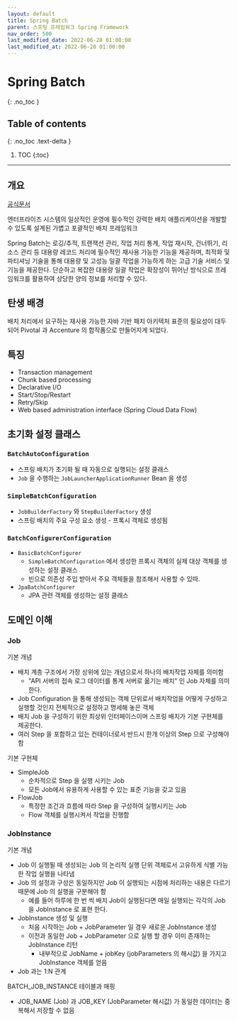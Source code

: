 ```yaml
---
layout: default
title: Spring Batch
parent: 스프링 프레임워크 Spring Framework
nav_order: 500
last_modified_date: 2022-06-28 01:00:00
last_modified_at: 2022-06-28 01:00:00
---
```


# Spring Batch
{: .no_toc }

## Table of contents
{: .no_toc .text-delta }

1. TOC
{:toc}

---

## 개요

[공식문서](https://spring.io/projects/spring-batch)

엔터프라이즈 시스템의 일상적인 운영에 필수적인 강력한 배치 애플리케이션을 개발할 수 있도록 설계된 가볍고 포괄적인 배치 프레임워크

Spring Batch는 로깅/추적, 트랜잭션 관리, 작업 처리 통계, 작업 재시작, 건너뛰기, 리소스 관리 등 대용량 레코드 처리에 필수적인 재사용 가능한 기능을 제공하며, 최적화 및 파티셔닝 기술을 통해 대용량 및 고성능 일괄 작업을 가능하게 하는 고급 기술 서비스 및 기능을 제공한다. 단순하고 복잡한 대용량 일괄 작업은 확장성이 뛰어난 방식으로 프레임워크를 활용하여 상당한 양의 정보를 처리할 수 있다.

## 탄생 배경

배치 처리에서 요구하는 재사용 가능한 자바 기반 패치 아키텍처 표준의 필요성이 대두되어 Pivotal 과 Accenture 의 합작품으로 만들어지게 되었다.

## 특징

- Transaction management
- Chunk based processing
- Declarative I/O
- Start/Stop/Restart
- Retry/Skip
- Web based administration interface (Spring Cloud Data Flow)

## 초기화 설정 클래스

### `BatchAutoConfiguration`

- 스프링 배치가 초기화 될 때 자동으로 실행되는 설정 클래스
- `Job` 을 수행하는 `JobLauncherApplicationRunner` Bean 을 생성

### `SimpleBatchConfiguration`

- `JobBuilderFactory` 와 `StepBuilderFactory` 생성
- 스프링 배치의 주요 구성 요소 생성 - 프록시 객체로 생성됨

### `BatchConfigurerConfiguration`

- `BasicBatchConfigurer`
    - `SimpleBatchConfiguration` 에서 생성한 프록시 객체의 실제 대상 객체를 생성하는 설정 클래스
    - 빈으로 의존성 주입 받아서 주요 객체들을 참조해서 사용할 수 있따.
- `JpaBatchConfigurer`
    - JPA 관련 객체를 생성하는 설정 클래스


## 도메인 이해

### Job

기본 개념

- 배치 계층 구조에서 가장 상위에 있는 개념으로서 하나의 배치작업 자체를 의미함
    - "API 서버의 접속 로그 데이터를 통계 서버로 옮기는 배치" 인 Job 자체를 의미한다.
- Job Configuration 을 통해 생성되는 객체 단위로서 배치작업을 어떻게 구성하고 실행할 것인지 전체적으로 설정하고 명세해 놓은 객체
- 배치 Job 을 구성하기 위한 최상위 인터페이스이며 스프링 배치가 기본 구현체를 제공한다.
- 여러 Step 을 포함하고 있는 컨테이너로서 반드시 한개 이상의 Step 으로 구성해야 함

기본 구현체
- SimpleJob
    - 순차적으로 Step 을 실행 시키는 Job
    - 모든 Job에서 유용하게 사용할 수 있는 표준 기능을 갖고 있음 
- FlowJob
    - 특정한 조건과 흐름에 따라 Step 을 구성하여 실행시키는 Job
    - Flow 객체를 실행시켜서 작업을 진행함 

### JobInstance

기본 개념

- Job 이 실행될 때 생성되는 Job 의 논리적 실행 단위 객체로서 고유하게 식별 가능한 작업 실행을 나타냄
- Job 의 설정과 구성은 동일하지만 Job 이 실행되는 시점에 처리하는 내용은 다르기 때문에 Job 의 실행을 구분해야 함
    - 예를 들어 하루에 한 번 씩 배치 Job이 실행된다면 매일 실행되는 각각의 Job 을 JobInstance 로 표현 한다.
- JobInstance 생성 및 실행
    - 처음 시작하는 Job + JobParameter 일 경우 새로운 JobInstance 생성
    - 이전과 동일한 Job + JobParameter 으로 실행 할 경우 이미 존재하는 JobInstance 리턴
        - 내부적으로 JobName + jobKey (jobParameters 의 해시값) 을 가지고 JobInstance 객체를 얻음
- Job 과는 1:N 관계

BATCH_JOB_INSTANCE 테이블과 매핑

- JOB_NAME (Job) 과 JOB_KEY (JobParameter 해시값) 가 동일한 데이터는 중복해서 저장할 수 없음